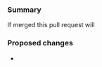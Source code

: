 <!--By submitting a pull request you are acknowledging that you have the right to license your code under the terms of this repositories license.  
Please review the [Contributing Guidelines](../CONTRIBUTING.md) for more details
Please make sure you fill the following sections. If this PR fixes an issue, please tag the issue number in the first section.
e.g. This fixes issue #123-->

### Summary

<!-- please finish the following statement -->
If merged this pull request will

### Proposed changes

<!-- Describe the highlights of the proposed changes here -->
-
